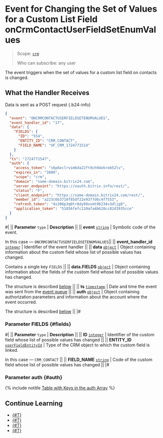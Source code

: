 # Event for Changing the Set of Values for a Custom List Field onCrmContactUserFieldSetEnumValues

> Scope: [`crm`](../../../../scopes/permissions.md)
> 
> Who can subscribe: any user

The event triggers when the set of values for a custom list field on contacts is changed.

## What the Handler Receives

Data is sent as a POST request {.b24-info}

```json
{
  "event": "ONCRMCONTACTUSERFIELDSETENUMVALUES",
  "event_handler_id": "17",
  "data": {
    "FIELDS": {
      "ID": "554",
      "ENTITY_ID": "CRM_CONTACT",
      "FIELD_NAME": "UF_CRM_1724771514"
    }
  },
  "ts": "1724771547",
  "auth": {
    "access_token": "s6p6eclrvim6da22ft9ch94ekreb52lv",
    "expires_in": "3600",
    "scope": "crm",
    "domain": "some-domain.bitrix24.com",
    "server_endpoint": "https://oauth.bitrix.info/rest/",
    "status": "F",
    "client_endpoint": "https://some-domain.bitrix24.com/rest/",
    "member_id": "a223c6b3710f85df22e9377d6c4f7553",
    "refresh_token": "4s386p3q0tr8dy89xvmt96234v3dljg8",
    "application_token": "51856fefc120afa4b628cc82d3935cce"
  }
}
```

#|
|| **Parameter**
`type` | **Description** ||
|| **event**
[`string`](../../../../data-types.md) | Symbolic code of the event.

In this case — `ONCRMCONTACTUSERFIELDSETENUMVALUES`||
|| **event_handler_id**
[`integer`](../../../../data-types.md) | Identifier of the event handler ||
|| **data**
[`object`](../../../../data-types.md) | Object containing information about the custom field whose list of possible values has changed.

Contains a single key `FIELDS` ||
|| **data.FIELDS**
[`object`](../../../../data-types.md) | Object containing information about the fields of the custom field whose list of possible values has changed.

The structure is described [below](#fields) ||
|| **ts**
[`timestamp`](../../../../data-types.md) | Date and time the event was sent from the [event queue](../../../../events/index.md) ||
|| **auth**
[`object`](../../../../data-types.md) | Object containing authorization parameters and information about the account where the event occurred.

The structure is described [below](#auth) ||
|#

### Parameter FIELDS {#fields}

#|
|| **Parameter**
`type` | **Description** ||
|| **ID**
[`integer`](../../../../data-types.md) | Identifier of the custom field whose list of possible values has changed ||
|| **ENTITY_ID**
[`userFieldEntityId`](../../../data-types.md#object_type) | Type of the CRM object to which the custom field is linked.

In this case — `CRM_CONTACT` ||
|| **FIELD_NAME**
[`string`](../../../../data-types.md) | Code of the custom field whose list of possible values has changed ||
|#

### Parameter auth {#auth}

{% include notitle [Table with Keys in the auth Array](../../../../../_includes/auth-params-in-events.md) %}

## Continue Learning

- [{#T}](./index.md)
- [{#T}](./on-crm-contact-user-field-add.md)
- [{#T}](./on-crm-contact-user-field-update.md)
- [{#T}](./on-crm-contact-user-field-delete.md)